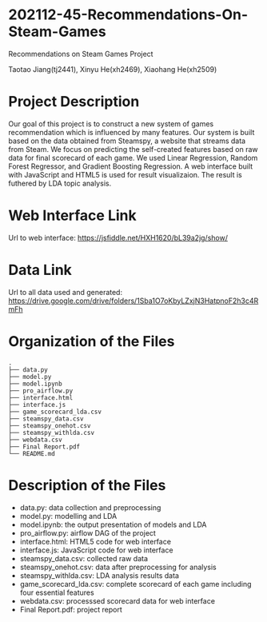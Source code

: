 # 202112-45-Recommendations-On-Steam-Games
Recommendations on Steam Games Project

Taotao Jiang(tj2441), Xinyu He(xh2469), Xiaohang He(xh2509)

# Project Description
Our goal of this project is to construct a new system of games recommendation which is influenced by many features. Our system is built based on the data obtained from Steamspy, a website that streams data from Steam. We focus on predicting the self-created features based on raw data for final scorecard of each game. We used Linear Regression, Random Forest Regressor, and Gradient Boosting Regression. A web interface built with JavaScript and HTML5 is used for result visualizaion. The result is futhered by LDA topic analysis.

# Web Interface Link
Url to web interface: https://jsfiddle.net/HXH1620/bL39a2jg/show/

# Data Link
Url to all data used and generated: https://drive.google.com/drive/folders/1Sba1O7oKbyLZxjN3HatpnoF2h3c4RmFh

# Organization of the Files
```
. 
├── data.py  
├── model.py
├── model.ipynb  
├── pro_airflow.py 
├── interface.html
├── interface.js
├── game_scorecard_lda.csv
├── steamspy_data.csv
├── steamspy_onehot.csv
├── steamspy_withlda.csv
├── webdata.csv
├── Final Report.pdf
└── README.md

```

# Description of the Files
* data.py: data collection and preprocessing
* model.py: modelling and LDA
* model.ipynb: the output presentation of models and LDA
* pro_airflow.py: airflow DAG of the project
* interface.html: HTML5 code for web interface
* interface.js: JavaScript code for web interface
* steamspy_data.csv: collected raw data
* steamspy_onehot.csv: data after preprocessing for analysis
* steamspy_withlda.csv: LDA analysis results data
* game_scorecard_lda.csv: complete scorecard of each game including four essential features
* webdata.csv: processsed scorecard data for web interface
* Final Report.pdf: project report
